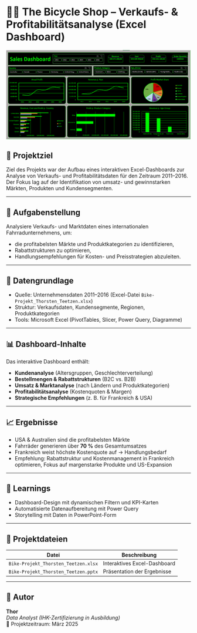 # 🚴‍♂️ The Bicycle Shop – Verkaufs- & Profitabilitätsanalyse (Excel Dashboard)

![Dashboard Vorschau](dashboard_preview.png)

## 🎯 Projektziel
Ziel des Projekts war der Aufbau eines interaktiven Excel-Dashboards zur Analyse von Verkaufs- und Profitabilitätsdaten für den Zeitraum 2011–2016.  
Der Fokus lag auf der Identifikation von umsatz- und gewinnstarken Märkten, Produkten und Kundensegmenten.

---

## 🧩 Aufgabenstellung
Analysiere Verkaufs- und Marktdaten eines internationalen Fahrradunternehmens, um:
- die profitabelsten Märkte und Produktkategorien zu identifizieren,  
- Rabattstrukturen zu optimieren,  
- Handlungsempfehlungen für Kosten- und Preisstrategien abzuleiten.

---

## 🧮 Datengrundlage
- Quelle: Unternehmensdaten 2011–2016 (Excel-Datei `Bike-Projekt_Thorsten_Teetzen.xlsx`)  
- Struktur: Verkaufsdaten, Kundensegmente, Regionen, Produktkategorien  
- Tools: Microsoft Excel (PivotTables, Slicer, Power Query, Diagramme)

---

## 📊 Dashboard-Inhalte
Das interaktive Dashboard enthält:
- **Kundenanalyse** (Altersgruppen, Geschlechterverteilung)
- **Bestellmengen & Rabattstrukturen** (B2C vs. B2B)
- **Umsatz & Marktanalyse** (nach Ländern und Produktkategorien)
- **Profitabilitätsanalyse** (Kostenquoten & Margen)
- **Strategische Empfehlungen** (z. B. für Frankreich & USA)

---

## 📈 Ergebnisse
- USA & Australien sind die profitabelsten Märkte  
- Fahrräder generieren über **70 %** des Gesamtumsatzes  
- Frankreich weist höchste Kostenquote auf → Handlungsbedarf  
- Empfehlung: Rabattstruktur und Kostenmanagement in Frankreich optimieren, Fokus auf margenstarke Produkte und US-Expansion

---

## 🧠 Learnings
- Dashboard-Design mit dynamischen Filtern und KPI-Karten
- Automatisierte Datenaufbereitung mit Power Query
- Storytelling mit Daten in PowerPoint-Form

---

## 📁 Projektdateien
| Datei | Beschreibung |
|--------|---------------|
| `Bike-Projekt_Thorsten_Teetzen.xlsx` | Interaktives Excel-Dashboard |
| `Bike-Projekt_Thorsten_Teetzen.pptx` | Präsentation der Ergebnisse |

---

## 👤 Autor
**Thor**  
_Data Analyst (IHK-Zertifizierung in Ausbildung)_  
📅 Projektzeitraum: März 2025
